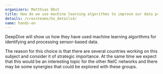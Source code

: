 ```yaml
---
organizers: Matthias Obst 
title: How do we use machine learning algorithms to improve our data processing?
details: /crossteams/ho_details4/
name: hands-on
---
```


 DeepDive will show us how they have used machine learning algorithms for 
 identifying and processing sensor-based data.
 
 The reason for this choice is that there are several countries working on this subject and consider it of strategic importance. At the same time we expect that this would be an interesting topic for the other NeIC networks and there may be some synergies that could be explored with these groups. 
  
